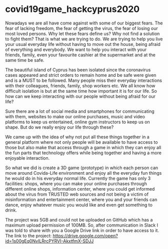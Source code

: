 # covid19game_hackcyprus2020

Nowadays we are all have come against with some of our biggest fears. 
The fear of lacking freedom, the fear of getting the virus, the fear of 
losing our most loved persons. Why let these fears define us? Why not 
find a solution to fight them? That is what we are trying to do. We are 
trying to help you live your usual everyday life without having to move 
out the house, being afraid of everything and everybody. We want to help 
you interact with your friends, family, even your favourite cashier at 
the supermarket and at the same time be safe. 

The beautiful island of Cyprus has been isolated since the coronavirus 
cases appeared and strict orders to remain home and be safe were given 
and is a MUST to be followed. Many people miss their everyday 
interactions with their colleagues, friends, family, shop workers etc. 
We all know how difficult isolation is but at the same time how 
important it is for our life. So how can we keep interacting with our 
people without being afraid for our life?

Sure there are a lot of social media and smartphones for communicating 
with them, websites to make our online purchases, music and video 
platforms to keep us entertained, online gym instructors to keep us on 
shape. But do we really enjoy our life through these?

We came up with the idea of why not put all these things together in 
a general platform  where not only people will be available to have 
access to those but also make that access through a game in which they 
can enjoy all the fun parts that technology offers while being together 
and having a more enjoyable interaction.

So what we did is create a 3D game (prototype) in which each person can 
move around Covida-Life environment and enjoy all the everyday fun 
things he would do in his everyday normal life. Currently the game has 
only 3 facilities: shops, where you can make your online purchases 
through different online shops, information center, where you could get 
informed about the virus from TRUSTED web sources and not being a victim 
of misinformation and entertainment center, where you and your friends 
can dance, enjoy whatever music you would like and even get something to 
drink.

The project was 5GB and could not be uploaded on GitHub which has a maximum 
upload permission of 100MB. So, after communication in Slack I was told
to share with you a Google Drive link in order to have access to it. The 
link to the project: https://drive.google.com/open?id=1s00gEq0NvILRrcPYRVI-AkxtfmX-SDJJ 